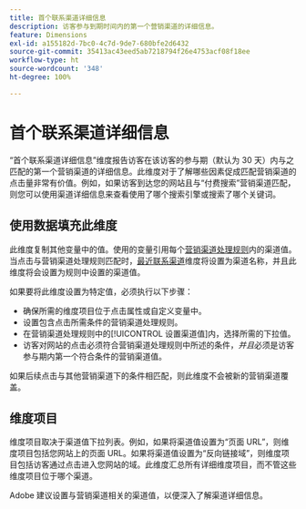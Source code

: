 ```yaml
---
title: 首个联系渠道详细信息
description: 访客参与到期时间内的第一个营销渠道的详细信息。
feature: Dimensions
exl-id: a155182d-7bc0-4c7d-9de7-680bfe2d6432
source-git-commit: 35413ac43eed5ab7218794f26e4753acf08f18ee
workflow-type: ht
source-wordcount: '348'
ht-degree: 100%

---
```


# 首个联系渠道详细信息

“首个联系渠道详细信息”维度报告访客在该访客的参与期（默认为 30 天）内与之匹配的第一个营销渠道的详细信息。此维度对于了解哪些因素促成匹配营销渠道的点击量非常有价值。例如，如果访客到达您的网站且与“付费搜索”营销渠道匹配，则您可以使用渠道详细信息来查看使用了哪个搜索引擎或搜索了哪个关键词。

## 使用数据填充此维度

此维度复制其他变量中的值。使用的变量引用每个[营销渠道处理规则](/help/admin/admin/marketing-channels-admin.md)内的渠道值。当点击与营销渠道处理规则匹配时，[最近联系渠道](last-touch-channel.md)维度将设置为渠道名称，并且此维度将会设置为规则中设置的渠道值。

如果要将此维度设置为特定值，必须执行以下步骤：

* 确保所需的维度项目位于点击属性或自定义变量中。
* 设置包含点击所需条件的营销渠道处理规则。
* 在营销渠道处理规则中的[!UICONTROL 设置渠道值]内，选择所需的下拉值。
* 访客对网站的点击必须符合营销渠道处理规则中所述的条件，_并且_&#x200B;必须是访客参与期内第一个符合条件的营销渠道值。

如果后续点击与其他营销渠道下的条件相匹配，则此维度不会被新的营销渠道覆盖。

## 维度项目

维度项目取决于渠道值下拉列表。例如，如果将渠道值设置为“页面 URL”，则维度项目包括您网站上的页面 URL。如果将渠道值设置为“反向链接域”，则维度项目包括访客通过点击进入您网站的域。此维度汇总所有详细维度项目，而不管这些维度项目位于哪个渠道。

Adobe 建议设置与营销渠道相关的渠道值，以便深入了解渠道详细信息。
